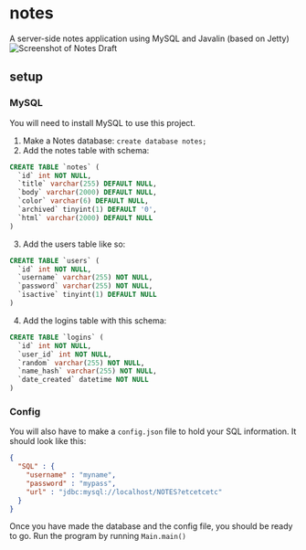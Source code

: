 # notes
A server-side notes application using MySQL and Javalin (based on Jetty)
![Screenshot of Notes Draft](https://i.imgur.com/x3HpJAG.png)

## setup
### MySQL
You will need to install MySQL to use this project.
1. Make a Notes database: `create database notes;`
2. Add the notes table with schema:
```sql
CREATE TABLE `notes` (
  `id` int NOT NULL,
  `title` varchar(255) DEFAULT NULL,
  `body` varchar(2000) DEFAULT NULL,
  `color` varchar(6) DEFAULT NULL,
  `archived` tinyint(1) DEFAULT '0',
  `html` varchar(2000) DEFAULT NULL
)
```
3. Add the users table like so:
```sql
CREATE TABLE `users` (
  `id` int NOT NULL,
  `username` varchar(255) NOT NULL,
  `password` varchar(255) NOT NULL,
  `isactive` tinyint(1) DEFAULT NULL
)
```
4. Add the logins table with this schema:
```sql
CREATE TABLE `logins` (
  `id` int NOT NULL,
  `user_id` int NOT NULL,
  `random` varchar(255) NOT NULL,
  `name_hash` varchar(255) NOT NULL,
  `date_created` datetime NOT NULL
)
```

### Config
You will also have to make a `config.json` file to hold your SQL information. It should look like this:
```json
{
  "SQL" : {
    "username" : "myname",
    "password" : "mypass",
    "url" : "jdbc:mysql://localhost/NOTES?etcetcetc"
  }
}
```

Once you have made the database and the config file, you should be ready to go. Run the program by running `Main.main()`
